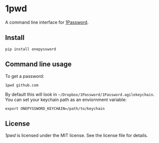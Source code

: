 1pwd
====

A command line interface for [1Password](https://agilebits.com/onepassword).

Install
-------

```shell
pip install onepyssword
```

Command line usage
------------------

To get a password:

```shell
1pwd github.com
```

By default this will look in ``~/Dropbox/1Password/1Password.agilekeychain``.
You can set your keychain path as an enviornment variable:

```shell
export ONEPYSSWORD_KEYCHAIN=/path/to/keychain
```

License
-------

*1pwd* is licensed under the MIT license. See the license file for details.
